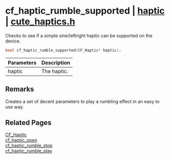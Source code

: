 # cf_haptic_rumble_supported | [haptic](https://github.com/RandyGaul/cute_framework/blob/master/docs/haptic/README.md) | [cute_haptics.h](https://github.com/RandyGaul/cute_framework/blob/master/include/cute_haptics.h)

Checks to see if a simple sine/leftright haptic can be supported on the device.

```cpp
bool cf_haptic_rumble_supported(CF_Haptic* haptic);
```

Parameters | Description
--- | ---
haptic | The haptic.

## Remarks

Creates a set of decent parameters to play a rumbling effect in an easy to use way.

## Related Pages

[CF_Haptic](https://github.com/RandyGaul/cute_framework/blob/master/docs/haptic/cf_haptic.md)  
[cf_haptic_open](https://github.com/RandyGaul/cute_framework/blob/master/docs/haptic/cf_haptic_open.md)  
[cf_haptic_rumble_stop](https://github.com/RandyGaul/cute_framework/blob/master/docs/haptic/cf_haptic_rumble_stop.md)  
[cf_haptic_rumble_play](https://github.com/RandyGaul/cute_framework/blob/master/docs/haptic/cf_haptic_rumble_play.md)  

